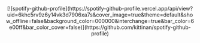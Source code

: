 <p align="center">
[![spotify-github-profile](https://spotify-github-profile.vercel.app/api/view?uid=6khc5rv9z6y14vk3d7906xa7s&cover_image=true&theme=default&show_offline=false&background_color=000000&interchange=true&bar_color=6e00ff&bar_color_cover=false)](https://github.com/kittinan/spotify-github-profile)
</p>

